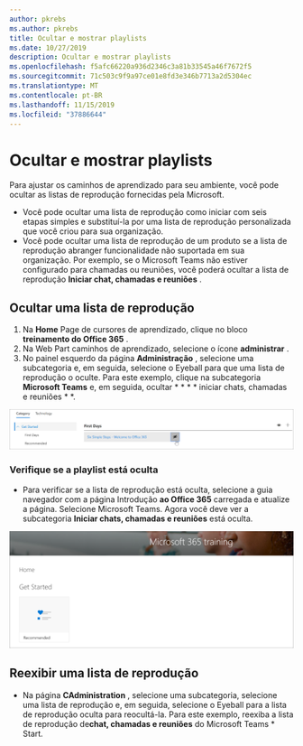 ```yaml
---
author: pkrebs
ms.author: pkrebs
title: Ocultar e mostrar playlists
ms.date: 10/27/2019
description: Ocultar e mostrar playlists
ms.openlocfilehash: f5afc66220a936d2346c3a81b33545a46f7672f5
ms.sourcegitcommit: 71c503c9f9a97ce01e8fd3e346b7713a2d5304ec
ms.translationtype: MT
ms.contentlocale: pt-BR
ms.lasthandoff: 11/15/2019
ms.locfileid: "37886644"
---
```

# <a name="hide-and-show-playlists"></a>Ocultar e mostrar playlists

Para ajustar os caminhos de aprendizado para seu ambiente, você pode ocultar as listas de reprodução fornecidas pela Microsoft. 

- Você pode ocultar uma lista de reprodução como iniciar com seis etapas simples e substituí-la por uma lista de reprodução personalizada que você criou para sua organização.
- Você pode ocultar uma lista de reprodução de um produto se a lista de reprodução abranger funcionalidade não suportada em sua organização. Por exemplo, se o Microsoft Teams não estiver configurado para chamadas ou reuniões, você poderá ocultar a lista de reprodução **Iniciar chat, chamadas e reuniões** . 

## <a name="hide-a-playlist"></a>Ocultar uma lista de reprodução

1. Na **Home** Page de cursores de aprendizado, clique no bloco **treinamento do Office 365** .
2. Na Web Part caminhos de aprendizado, selecione o ícone **administrar** . 
3. No painel esquerdo da página **Administração** , selecione uma subcategoria e, em seguida, selecione o Eyeball para que uma lista de reprodução o oculte. Para este exemplo, clique na subcategoria **Microsoft Teams** e, em seguida, ocultar * * * * iniciar chats, chamadas e reuniões * *.  

![CG-hideplaylist. png](media/cg-hideplaylist.png)

### <a name="verify-the-playlist-is-hidden"></a>Verifique se a playlist está oculta
- Para verificar se a lista de reprodução está oculta, selecione a guia navegador com a página Introdução **ao Office 365** carregada e atualize a página. Selecione Microsoft Teams. Agora você deve ver a subcategoria **Iniciar chats, chamadas e reuniões** está oculta. 

![CG-hideplaylistrefresh. png](media/cg-hideplaylistrefresh.png)

## <a name="unhide-a-playlist"></a>Reexibir uma lista de reprodução

- Na página **CAdministration** , selecione uma subcategoria, selecione uma lista de reprodução e, em seguida, selecione o Eyeball para a lista de reprodução oculta para reocultá-la. Para este exemplo, reexiba a lista de reprodução de**chat, chamadas e reuniões** do Microsoft Teams * Start.   

